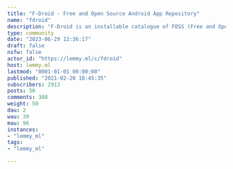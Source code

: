 ```yaml
---
title: "F-Droid - Free and Open Source Android App Repository" 
name: "fdroid"
description: "F-Droid is an installable catalogue of FOSS (Free and Open Source Software) applications for the Android platform. The client makes it easy to browse, install, and keep track of updates on your device."
type: community
date: "2023-06-29 12:36:17"
draft: false
nsfw: false
actor_id: "https://lemmy.ml/c/fdroid"
host: lemmy.ml
lastmod: "0001-01-01 00:00:00"
published: "2021-02-20 18:45:35"
subscribers: 2913
posts: 50
comments: 380
weight: 50
dau: 2
wau: 39
mau: 96
instances:
- "lemmy_ml"
tags: 
- "lemmy_ml"

---
```

